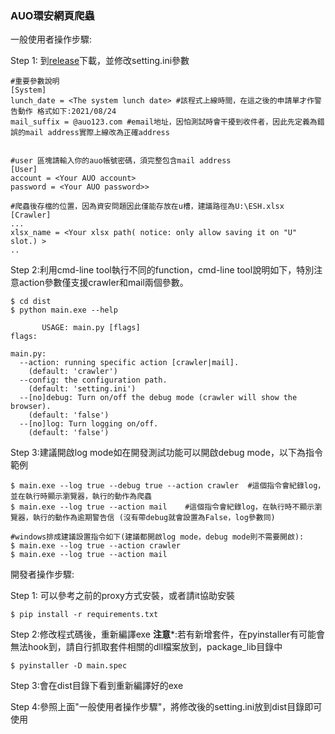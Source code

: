 ### AUO環安網頁爬蟲

一般使用者操作步驟:

Step 1:
到[release]( http://tcaigitlab.corpnet.auo.com/mfg/l3d/01/esh_crawler/-/releases "release")下載，並修改setting.ini參數

```commandline
#重要參數說明
[System]
lunch_date = <The system lunch date> #該程式上線時間，在這之後的申請單才作警告動作 格式如下:2021/08/24
mail_suffix = @auo123.com #email地址，因怕測試時會干擾到收件者，因此先定義為錯誤的mail address實際上線改為正確address


#user 區塊請輸入你的auo帳號密碼，須完整包含mail address
[User]
account = <Your AUO account> 
password = <Your AUO password>>

#爬蟲後存檔的位置，因為資安問題因此僅能存放在u槽，建議路徑為U:\ESH.xlsx
[Crawler]
...
xlsx_name = <Your xlsx path( notice: only allow saving it on "U" slot.) >
..
```

Step 2:利用cmd-line tool執行不同的function，cmd-line tool說明如下，特別注意action參數僅支援crawler和mail兩個參數。
```commandline
$ cd dist
$ python main.exe --help

       USAGE: main.py [flags]
flags:

main.py:
  --action: running specific action [crawler|mail].
    (default: 'crawler')
  --config: the configuration path.
    (default: 'setting.ini')
  --[no]debug: Turn on/off the debug mode (crawler will show the browser).
    (default: 'false')
  --[no]log: Turn logging on/off.
    (default: 'false')

```

Step 3:建議開啟log mode如在開發測試功能可以開啟debug mode，以下為指令範例
```commandline
$ main.exe --log true --debug true --action crawler  #這個指令會紀錄log，並在執行時顯示瀏覽器，執行的動作為爬蟲
$ main.exe --log true --action mail    #這個指令會紀錄log，在執行時不顯示瀏覽器，執行的動作為逾期警告信 (沒有帶debug就會設置為False，log參數同)

#windows排成建議設置指令如下(建議都開啟log mode，debug mode則不需要開啟):
$ main.exe --log true --action crawler
$ main.exe --log true --action mail
```


開發者操作步驟:

Step 1:
可以參考之前的proxy方式安裝，或者請it協助安裝
```commandline
$ pip install -r requirements.txt
```

Step 2:修改程式碼後，重新編譯exe
**注意***:若有新增套件，在pyinstaller有可能會無法hook到，請自行抓取套件相關的dll檔案放到，package_lib目錄中
```commandline
$ pyinstaller -D main.spec
```

Step 3:會在dist目錄下看到重新編譯好的exe

Step 4:參照上面"一般使用者操作步驟"，將修改後的setting.ini放到dist目錄即可使用